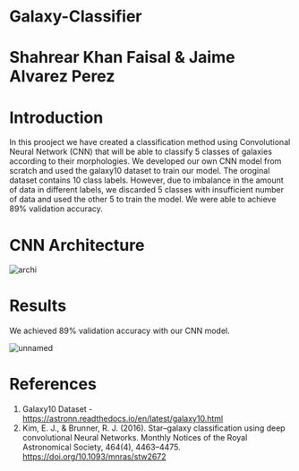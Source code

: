 # Galaxy-Classifier
# Shahrear Khan Faisal & Jaime Alvarez Perez

# Introduction

In this prooject we have created a classification method using Convolutional Neural Network (CNN) that will be able to classify 5 classes of galaxies according to their morphologies. We developed our own CNN model from scratch and used the galaxy10 dataset to train our model. The oroginal dataset contains 10 class labels. However, due to imbalance in the amount of data in different labels, we discarded 5 classes with insufficient number of data and used the other 5 to train the model. We were able to achieve 89% validation accuracy.

# CNN Architecture

![archi](https://user-images.githubusercontent.com/77114327/169652493-32835a7f-d667-4a96-b32c-d786d939c91b.png)

# Results
We achieved 89% validation accuracy with our CNN model.

![unnamed](https://user-images.githubusercontent.com/77114327/169652650-8347b3d1-26e9-4105-a6ae-30312b384173.png)

# References
1. Galaxy10 Dataset - https://astronn.readthedocs.io/en/latest/galaxy10.html
2. Kim, E. J., & Brunner, R. J. (2016). Star–galaxy classification using deep convolutional Neural Networks. Monthly Notices of the Royal Astronomical Society, 464(4), 4463–4475. https://doi.org/10.1093/mnras/stw2672 


